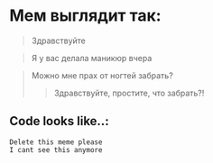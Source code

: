 # Мем выглядит так:

>Здравствуйте

>Я у вас делала маникюр вчера

>Можно мне прах от ногтей забрать?
>
>>Здравствуйте, простите, что забрать?!

## Code looks like..:
	Delete this meme please
	I cant see this anymore



